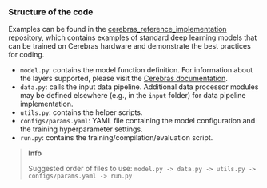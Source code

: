 
### Structure of the code
Examples can be found in the [cerebras_reference_implementation repository](https://github.com/Cerebras/cerebras_reference_implementations), which contains examples of standard deep learning models that can be trained on Cerebras hardware and demonstrate the best practices for coding.
* `model.py`: contains the model function definition. For information about the layers supported, please visit the [Cerebras documentation](https://docs.cerebras.net/en/1.6.0/tensorflow-docs/api-rst/tf.html#submodules).
* `data.py`: calls the input data pipeline. Additional data processor modules may be defined elsewhere (e.g., in the `input` folder) for data pipeline implementation.
* `utils.py`: contains the helper scripts.
* `configs/params.yaml`: YAML file containing the model configuration and the training hyperparameter settings.
* `run.py`: contains the training/compilation/evaluation script.

<blockquote class="info">
<p><strong>Info</strong></p>
<p>Suggested order of files to use: <code>model.py -> data.py -> utils.py -> configs/params.yaml -> run.py</code></p>
</blockquote>
